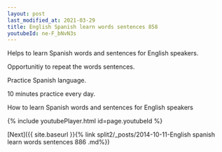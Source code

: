 ```yaml
---
layout: post
last_modified_at: 2021-03-29
title: English Spanish learn words sentences 858 
youtubeId: ne-F_bNvN3s
---
```

 
 
Helps to learn Spanish words and sentences for English speakers.

Opportunitiy to repeat the words sentences. 

Practice Spanish language. 
 
10 minutes practice every day. 
 
How to learn Spanish words and sentences for English speakers 
 
{% include youtubePlayer.html id=page.youtubeId %}
 
 
[Next]({{ site.baseurl }}{% link  split2/_posts/2014-10-11-English spanish learn words sentences 886 .md%})
 
